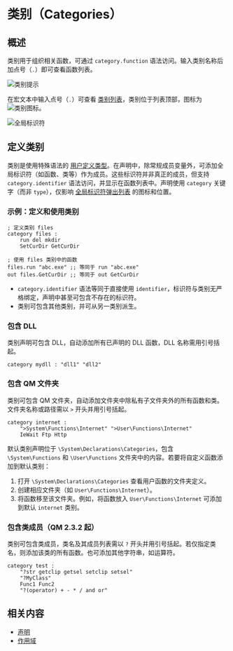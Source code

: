 # 类别（Categories）

## 概述

类别用于组织相关函数，可通过 `category.function` 语法访问。输入类别名称后加点号（`.`）即可查看函数列表。

![类别提示](ti_cat_keytext.png)

在宏文本中输入点号（`.`）可查看 [类别列表](IDH_TYPEINFO.html)，类别位于列表顶部，图标为 ![类别图标](category.gif)。

![全局标识符](ti_globals.png)

## 定义类别

类别是使用特殊语法的 [用户定义类型](IDP_TYPE.html)。在声明中，除常规成员变量外，可添加全局标识符（如函数、类等）作为成员。这些标识符并非真正的成员，但支持 `category.identifier` 语法访问，并显示在函数列表中。声明使用 `category` 关键字（而非 `type`），仅影响 [全局标识符弹出列表](IDH_TYPEINFO.html) 的图标和位置。

### 示例：定义和使用类别
```qm
; 定义类别 files
category files :
    run del mkdir
    SetCurDir GetCurDir

; 使用 files 类别中的函数
files.run "abc.exe" ;; 等同于 run "abc.exe"
out files.GetCurDir ;; 等同于 out GetCurDir
```

- `category.identifier` 语法等同于直接使用 `identifier`，标识符与类别无严格绑定，声明中甚至可包含不存在的标识符。
- 类别可包含其他类别，并可从另一类别派生。

### 包含 DLL
类别声明可包含 DLL，自动添加所有已声明的 DLL 函数，DLL 名称需用引号括起。

```qm
category mydll : "dll1" "dll2"
```

### 包含 QM 文件夹
类别可包含 QM 文件夹，自动添加文件夹中除私有子文件夹外的所有函数和类。文件夹名称或路径需以 `>` 开头并用引号括起。

```qm
category internet :
    ">System\Functions\Internet" ">User\Functions\Internet"
    IeWait Ftp Http
```

默认类别声明位于 `\System\Declarations\Categories`，包含 `\System\Functions` 和 `\User\Functions` 文件夹中的内容。若要将自定义函数添加到默认类别：
1. 打开 `\System\Declarations\Categories` 查看用户函数的文件夹定义。
2. 创建相应文件夹（如 `User\Functions\Internet`）。
3. 将函数移至该文件夹。例如，将函数放入 `User\Functions\Internet` 可添加到默认 `internet` 类别。

### 包含类成员（QM 2.3.2 起）
类别可包含类成员，类名及其成员列表需以 `?` 开头并用引号括起。若仅指定类名，则添加该类的所有函数。也可添加其他字符串，如运算符。

```qm
category test :
    "?str getclip getsel setclip setsel"
    "?MyClass"
    Func1 Func2
    "?(operator) + - * / and or"
```

## 相关内容

- [声明](IDP_DECLARATION.html)
- [作用域](IDP_IDENTIFIERS.html)